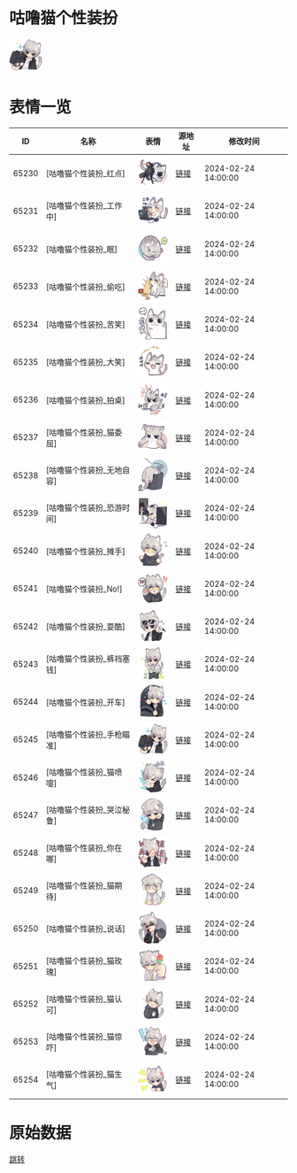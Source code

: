 # 咕噜猫个性装扮

<img src="./cover.png" height="60" alt="cover" />

# 表情一览

|ID|名称|表情|源地址|修改时间|
|----|----|----|----|----|
|65230|[咕噜猫个性装扮_红点]|<img src="./pic/065230_%5B咕噜猫个性装扮_红点%5D.png" height="60" alt="红点"/>|[链接](https://i0.hdslb.com/bfs/garb/5262118a5a74fbe779dee750b9f5a81deb91e0fb.png)|2024-02-24 14:00:00|
|65231|[咕噜猫个性装扮_工作中]|<img src="./pic/065231_%5B咕噜猫个性装扮_工作中%5D.png" height="60" alt="工作中"/>|[链接](https://i0.hdslb.com/bfs/garb/b3bee1e9e01e7c107a3dda79e650b87aaa5166f5.png)|2024-02-24 14:00:00|
|65232|[咕噜猫个性装扮_眠]|<img src="./pic/065232_%5B咕噜猫个性装扮_眠%5D.png" height="60" alt="眠"/>|[链接](https://i0.hdslb.com/bfs/garb/c75f7c5910c30f880b5a6753a393ad1aeaa16028.png)|2024-02-24 14:00:00|
|65233|[咕噜猫个性装扮_偷吃]|<img src="./pic/065233_%5B咕噜猫个性装扮_偷吃%5D.png" height="60" alt="偷吃"/>|[链接](https://i0.hdslb.com/bfs/garb/cb4fe8f520aebb674a46c89f8585814c5f27fbad.png)|2024-02-24 14:00:00|
|65234|[咕噜猫个性装扮_苦笑]|<img src="./pic/065234_%5B咕噜猫个性装扮_苦笑%5D.png" height="60" alt="苦笑"/>|[链接](https://i0.hdslb.com/bfs/garb/04fe7cacc4ec03d98fdbef84877c05bb75bf9e2f.png)|2024-02-24 14:00:00|
|65235|[咕噜猫个性装扮_大笑]|<img src="./pic/065235_%5B咕噜猫个性装扮_大笑%5D.png" height="60" alt="大笑"/>|[链接](https://i0.hdslb.com/bfs/garb/d8437638aeadb06194379e146b50761ace8ed536.png)|2024-02-24 14:00:00|
|65236|[咕噜猫个性装扮_拍桌]|<img src="./pic/065236_%5B咕噜猫个性装扮_拍桌%5D.png" height="60" alt="拍桌"/>|[链接](https://i0.hdslb.com/bfs/garb/f547b0c9cef59e1fd666dbeac0e97b738d18418f.png)|2024-02-24 14:00:00|
|65237|[咕噜猫个性装扮_猫委屈]|<img src="./pic/065237_%5B咕噜猫个性装扮_猫委屈%5D.png" height="60" alt="猫委屈"/>|[链接](https://i0.hdslb.com/bfs/garb/c142df60e9b83d0a0c71b64e28daa4ffa43364d1.png)|2024-02-24 14:00:00|
|65238|[咕噜猫个性装扮_无地自容]|<img src="./pic/065238_%5B咕噜猫个性装扮_无地自容%5D.png" height="60" alt="无地自容"/>|[链接](https://i0.hdslb.com/bfs/garb/91294e508b3de17687bead0d76cff2d87957a0dd.png)|2024-02-24 14:00:00|
|65239|[咕噜猫个性装扮_恐游时间]|<img src="./pic/065239_%5B咕噜猫个性装扮_恐游时间%5D.png" height="60" alt="恐游时间"/>|[链接](https://i0.hdslb.com/bfs/garb/594940fa78838387396cd4f748efe696107f6d47.png)|2024-02-24 14:00:00|
|65240|[咕噜猫个性装扮_摊手]|<img src="./pic/065240_%5B咕噜猫个性装扮_摊手%5D.png" height="60" alt="摊手"/>|[链接](https://i0.hdslb.com/bfs/garb/ff7fe879b93326aa8be7401dd5aeeb17a9fd8fd3.png)|2024-02-24 14:00:00|
|65241|[咕噜猫个性装扮_No!]|<img src="./pic/065241_%5B咕噜猫个性装扮_No!%5D.png" height="60" alt="No!"/>|[链接](https://i0.hdslb.com/bfs/garb/29fc677dd19dcd89e45cb41715393c8edc013028.png)|2024-02-24 14:00:00|
|65242|[咕噜猫个性装扮_耍酷]|<img src="./pic/065242_%5B咕噜猫个性装扮_耍酷%5D.png" height="60" alt="耍酷"/>|[链接](https://i0.hdslb.com/bfs/garb/27973aa85d4d7fcc5cd5f00090885b6de763be28.png)|2024-02-24 14:00:00|
|65243|[咕噜猫个性装扮_裤裆塞钱]|<img src="./pic/065243_%5B咕噜猫个性装扮_裤裆塞钱%5D.png" height="60" alt="裤裆塞钱"/>|[链接](https://i0.hdslb.com/bfs/garb/f7251796d4ce0f383dc8c7e937927eaecf5c7d14.png)|2024-02-24 14:00:00|
|65244|[咕噜猫个性装扮_开车]|<img src="./pic/065244_%5B咕噜猫个性装扮_开车%5D.png" height="60" alt="开车"/>|[链接](https://i0.hdslb.com/bfs/garb/2daa80cd4b37aa21429aa064828439a1e7227d3d.png)|2024-02-24 14:00:00|
|65245|[咕噜猫个性装扮_手枪瞄准]|<img src="./pic/065245_%5B咕噜猫个性装扮_手枪瞄准%5D.png" height="60" alt="手枪瞄准"/>|[链接](https://i0.hdslb.com/bfs/garb/5b09fe6f109b6fa99fc6768db41af70e6b3f6e0d.png)|2024-02-24 14:00:00|
|65246|[咕噜猫个性装扮_猫喷嚏]|<img src="./pic/065246_%5B咕噜猫个性装扮_猫喷嚏%5D.png" height="60" alt="猫喷嚏"/>|[链接](https://i0.hdslb.com/bfs/garb/4f93ee7bb944a6016d6d56f484657bb7e810b8d4.png)|2024-02-24 14:00:00|
|65247|[咕噜猫个性装扮_哭泣秘鲁]|<img src="./pic/065247_%5B咕噜猫个性装扮_哭泣秘鲁%5D.png" height="60" alt="哭泣秘鲁"/>|[链接](https://i0.hdslb.com/bfs/garb/223939c2a48b3ef4ab0cc0e690433614ca67d093.png)|2024-02-24 14:00:00|
|65248|[咕噜猫个性装扮_你在哪]|<img src="./pic/065248_%5B咕噜猫个性装扮_你在哪%5D.png" height="60" alt="你在哪"/>|[链接](https://i0.hdslb.com/bfs/garb/e77122dcbfa9cf41503a9b4e573077d12f1299de.png)|2024-02-24 14:00:00|
|65249|[咕噜猫个性装扮_猫期待]|<img src="./pic/065249_%5B咕噜猫个性装扮_猫期待%5D.png" height="60" alt="猫期待"/>|[链接](https://i0.hdslb.com/bfs/garb/f754b9952f5b656a4f2349a361fd02cf388aed05.png)|2024-02-24 14:00:00|
|65250|[咕噜猫个性装扮_说话]|<img src="./pic/065250_%5B咕噜猫个性装扮_说话%5D.png" height="60" alt="说话"/>|[链接](https://i0.hdslb.com/bfs/garb/722ba045a23e95c9b058eec4cabbdbbd1e4f595b.png)|2024-02-24 14:00:00|
|65251|[咕噜猫个性装扮_猫玫瑰]|<img src="./pic/065251_%5B咕噜猫个性装扮_猫玫瑰%5D.png" height="60" alt="猫玫瑰"/>|[链接](https://i0.hdslb.com/bfs/garb/ef25d6bb4eb07a0760f0b39bd6dbb5a7d90bdde4.png)|2024-02-24 14:00:00|
|65252|[咕噜猫个性装扮_猫认可]|<img src="./pic/065252_%5B咕噜猫个性装扮_猫认可%5D.png" height="60" alt="猫认可"/>|[链接](https://i0.hdslb.com/bfs/garb/581ae74a0c6e653e310323f7172a0ebcae586a69.png)|2024-02-24 14:00:00|
|65253|[咕噜猫个性装扮_猫惊吓]|<img src="./pic/065253_%5B咕噜猫个性装扮_猫惊吓%5D.png" height="60" alt="猫惊吓"/>|[链接](https://i0.hdslb.com/bfs/garb/33a9427a6c43097f1d2367c68bc794bb541b085f.png)|2024-02-24 14:00:00|
|65254|[咕噜猫个性装扮_猫生气]|<img src="./pic/065254_%5B咕噜猫个性装扮_猫生气%5D.png" height="60" alt="猫生气"/>|[链接](https://i0.hdslb.com/bfs/garb/be577337171d5f49701fcbb1162e978144e140b2.png)|2024-02-24 14:00:00|

# 原始数据

[跳转](./raw.json)

